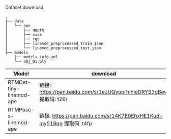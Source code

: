 Dataset download:
```
.
├── data
│   └── ape
│       ├── depth
│       ├── mask
│       ├── rgb
│       ├── linemod_preprocessed_train.json
│       └── linemod_preprocessed_test.json
├── models
    ├── models_info.yml
    └── obj_01.ply
```


| Model                   | download                                                     |
| ----------------------- | ------------------------------------------------------------ |
| RTMDet-tiny-linemod-ape | 链接: https://pan.baidu.com/s/1eJUQyoprhInleDRYS3gBew 提取码: t26i |
| RTMPose-s-linemod-ape   | 链接: https://pan.baidu.com/s/14K7E9EhxHE1Kud-my51Rqg 提取码: t4fp |









